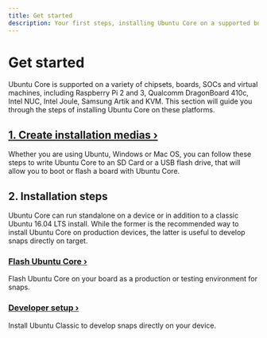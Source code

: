 ```yaml
---
title: Get started
description: Your first steps, installing Ubuntu Core on a supported board or in a virtual machine
---
```


# Get started

Ubuntu Core is supported on a variety of chipsets, boards, SOCs and virtual machines, including Raspberry Pi 2 and 3, Qualcomm DragonBoard 410c, Intel NUC, Intel Joule, Samsung Artik and KVM. This section will guide you through the steps of installing Ubuntu Core on these platforms.

## [1. Create installation medias ›](/core/get-started/installation-medias)

Whether you are using Ubuntu, Windows or Mac OS, you can follow these steps to write Ubuntu Core to an SD Card or a USB flash drive, that will allow you to boot or flash a board with Ubuntu Core.

## 2. Installation steps

Ubuntu Core can run standalone on a device or in addition to a classic Ubuntu 16.04 LTS install. While the former is the recommended way to install Ubuntu Core on production devices, the latter is useful to develop snaps directly on target.

### [Flash Ubuntu Core ›](/core/get-started/flash)

Flash Ubuntu Core on your board as a production or testing environment for snaps.

### [Developer setup ›](/core/get-started/developer-setup)

Install Ubuntu Classic to develop snaps directly on your device.
